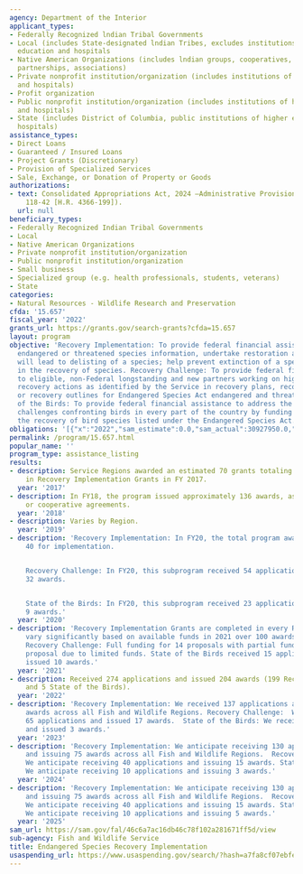 ```yaml
---
agency: Department of the Interior
applicant_types:
- Federally Recognized lndian Tribal Governments
- Local (includes State-designated lndian Tribes, excludes institutions of higher
  education and hospitals
- Native American Organizations (includes lndian groups, cooperatives, corporations,
  partnerships, associations)
- Private nonprofit institution/organization (includes institutions of higher education
  and hospitals)
- Profit organization
- Public nonprofit institution/organization (includes institutions of higher education
  and hospitals)
- State (includes District of Columbia, public institutions of higher education and
  hospitals)
assistance_types:
- Direct Loans
- Guaranteed / Insured Loans
- Project Grants (Discretionary)
- Provision of Specialized Services
- Sale, Exchange, or Donation of Property or Goods
authorizations:
- text: Consolidated Appropriations Act, 2024 —Administrative Provisions (Pub. L.
    118-42 [H.R. 4366-199]).
  url: null
beneficiary_types:
- Federally Recognized Indian Tribal Governments
- Local
- Native American Organizations
- Private nonprofit institution/organization
- Public nonprofit institution/organization
- Small business
- Specialized group (e.g. health professionals, students, veterans)
- State
categories:
- Natural Resources - Wildlife Research and Preservation
cfda: '15.657'
fiscal_year: '2022'
grants_url: https://grants.gov/search-grants?cfda=15.657
layout: program
objective: 'Recovery Implementation: To provide federal financial assistance to secure
  endangered or threatened species information, undertake restoration actions that
  will lead to delisting of a species; help prevent extinction of a species, or aid
  in the recovery of species. Recovery Challenge: To provide federal financial assistance
  to eligible, non-Federal longstanding and new partners working on high priority
  recovery actions as identified by the Service in recovery plans, recovery strategies,
  or recovery outlines for Endangered Species Act endangered and threatened species.  State
  of the Birds: To provide federal financial assistance to address the crises and
  challenges confronting birds in every part of the country by funding projects supporting
  the recovery of bird species listed under the Endangered Species Act.'
obligations: '[{"x":"2022","sam_estimate":0.0,"sam_actual":30927950.0,"usa_spending_actual":44610283.03},{"x":"2023","sam_estimate":0.0,"sam_actual":28407480.0,"usa_spending_actual":44057938.31},{"x":"2024","sam_estimate":24500000.0,"sam_actual":0.0,"usa_spending_actual":52393354.37}]'
permalink: /program/15.657.html
popular_name: ''
program_type: assistance_listing
results:
- description: Service Regions awarded an estimated 70 grants totaling $3.9 million
    in Recovery Implementation Grants in FY 2017.
  year: '2017'
- description: In FY18, the program issued approximately 136 awards, as either grants
    or cooperative agreements.
  year: '2018'
- description: Varies by Region.
  year: '2019'
- description: 'Recovery Implementation: In FY20, the total program awarded 117 awards,
    40 for implementation.


    Recovery Challenge: In FY20, this subprogram received 54 applications and issued
    32 awards.


    State of the Birds: In FY20, this subprogram received 23 applications and issued
    9 awards.'
  year: '2020'
- description: 'Recovery Implementation Grants are completed in every Region and can
    vary significantly based on available funds in 2021 over 100 awards were issued.
    Recovery Challenge: Full funding for 14 proposals with partial funding for one
    proposal due to limited funds. State of the Birds received 15 applications and
    issued 10 awards.'
  year: '2021'
- description: Received 274 applications and issued 204 awards (199 Recovery Implementation
    and 5 State of the Birds).
  year: '2022'
- description: 'Recovery Implementation: We received 137 applications and issued 81
    awards across all Fish and Wildlife Regions. Recovery Challenge:  We received
    65 applications and issued 17 awards.  State of the Birds: We received 10 applications
    and issued 3 awards.'
  year: '2023'
- description: 'Recovery Implementation: We anticipate receiving 130 applications
    and issuing 75 awards across all Fish and Wildlife Regions.  Recovery Challenge:
    We anticipate receiving 40 applications and issuing 15 awards. State of the Birds:
    We anticipate receiving 10 applications and issuing 3 awards.'
  year: '2024'
- description: 'Recovery Implementation: We anticipate receiving 130 applications
    and issuing 75 awards across all Fish and Wildlife Regions.  Recovery Challenge:
    We anticipate receiving 40 applications and issuing 15 awards. State of the Birds:
    We anticipate receiving 10 applications and issuing 5 awards.'
  year: '2025'
sam_url: https://sam.gov/fal/46c6a7ac16db46c78f102a281671ff5d/view
sub-agency: Fish and Wildlife Service
title: Endangered Species Recovery Implementation
usaspending_url: https://www.usaspending.gov/search/?hash=a7fa8cf07ebfe3e8c92cf50010645a8d
---
```


